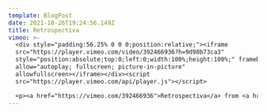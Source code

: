 ```yaml
---
template: BlogPost
date: 2021-10-26T19:24:56.149Z
title: Retrospectiva
vimeo: >-
  <div style="padding:56.25% 0 0 0;position:relative;"><iframe
  src="https://player.vimeo.com/video/392466936?h=9d98b73ca3"
  style="position:absolute;top:0;left:0;width:100%;height:100%;" frameborder="0"
  allow="autoplay; fullscreen; picture-in-picture"
  allowfullscreen></iframe></div><script
  src="https://player.vimeo.com/api/player.js"></script>

  <p><a href="https://vimeo.com/392466936">Retrospectiva</a> from <a href="https://vimeo.com/wogofilmes">Wogo Filmes</a> on <a href="https://vimeo.com">Vimeo</a>.</p>
---
```

